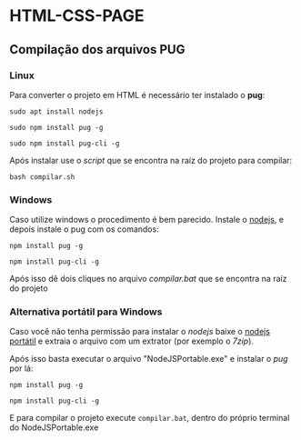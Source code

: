 # HTML-CSS-PAGE


## Compilação dos arquivos PUG

### Linux

Para converter o projeto em HTML é necessário ter instalado o **pug**:

`sudo apt install nodejs`

`sudo npm install pug -g`

`sudo npm install pug-cli -g`

Após instalar use o *script* que se encontra na raíz do projeto para compilar:

`bash compilar.sh`

### Windows

Caso utilize windows o procedimento é bem parecido. Instale o [nodejs](https://nodejs.org/en/download/), e depois instale o pug com os comandos:

`npm install pug -g`

`npm install pug-cli -g`

Após isso dê dois cliques no arquivo *compilar.bat* que se encontra na raíz do projeto

### Alternativa portátil para Windows

Caso você não tenha permissão para instalar o *nodejs* baixe o [nodejs portátil](https://sourceforge.net/projects/nodejsportable/) e extraia o arquivo com um extrator (por exemplo o *7zip*).

Após isso basta executar o arquivo "NodeJSPortable.exe" e instalar o *pug* por lá:

`npm install pug -g`

`npm install pug-cli -g`

E para compilar o projeto execute `compilar.bat`, dentro do próprio terminal do NodeJSPortable.exe

